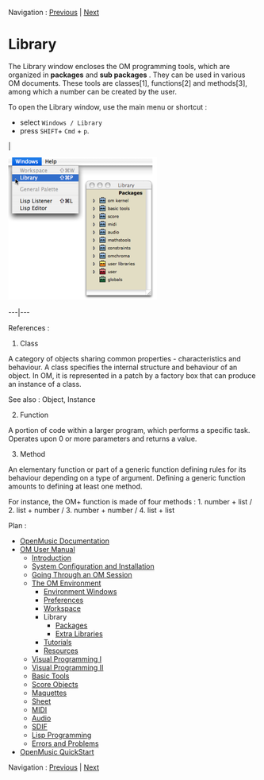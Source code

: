 
Navigation : [Previous](WS-ImportExport "page précédente\(Import /
Export\)") | [Next](Packages "Next\(Packages\)")

# Library


The Library window encloses the OM programming tools, which are organized in
**packages** and  **sub packages** . They can be used in various OM documents.
These tools are classes[1], functions[2] and methods[3], among which a number
can be created by the user.

To open the Library window, use the main menu or shortcut :

  * select `Windows / Library`
  * press `SHIFT`\+ `Cmd` \+ `p`.

|

[![](../res/libwindow_2.png)](../res/libwindow_1.png "Cliquez pour agrandir")  
  
---|---  
  
References :

  1. Class

A category of objects sharing common properties - characteristics and
behaviour. A class specifies the internal structure and behaviour of an
object. In OM, it is represented in a patch by a factory box that can produce
an instance of a class.

See also : Object, Instance

  2. Function

A  portion of code within a larger program, which performs a specific task.
Operates upon 0 or more parameters and returns a value.

  3. Method

An elementary function or part of a generic function defining rules for its
behaviour depending on a type of argument. Defining a generic function amounts
to defining at least one method.

For instance, the OM+ function is made of four methods : 1. number + list / 2.
list + number / 3. number + number / 4. list + list

Plan :

  * [OpenMusic Documentation](OM-Documentation)
  * [OM User Manual](OM-User-Manual)
    * [Introduction](00-Sommaire)
    * [System Configuration and Installation](Installation)
    * [Going Through an OM Session](Goingthrough)
    * [The OM Environment](Environment)
      * [Environment Windows](MainWindows)
      * [Preferences](Preferences)
      * [Workspace](Workspace)
      * Library
        * [Packages](Packages)
        * [Extra Libraries](UserLibraries)
      * [Tutorials](Tutorials)
      * [Resources](resources)
    * [Visual Programming I](BasicVisualProgramming)
    * [Visual Programming II](AdvancedVisualProgramming)
    * [Basic Tools](BasicObjects)
    * [Score Objects](ScoreObjects)
    * [Maquettes](Maquettes)
    * [Sheet](Sheet)
    * [MIDI](MIDI)
    * [Audio](Audio)
    * [SDIF](SDIF)
    * [Lisp Programming](Lisp)
    * [Errors and Problems](errors)
  * [OpenMusic QuickStart](QuickStart-Chapters)

Navigation : [Previous](WS-ImportExport "page précédente\(Import /
Export\)") | [Next](Packages "Next\(Packages\)")

